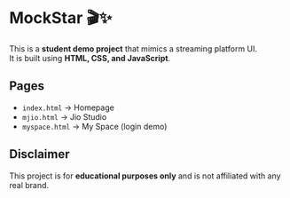 # MockStar 🎬✨

This is a **student demo project** that mimics a streaming platform UI.  
It is built using **HTML, CSS, and JavaScript**.

## Pages
- `index.html` → Homepage
- `mjio.html` → Jio Studio
- `myspace.html` → My Space (login demo)

## Disclaimer
This project is for **educational purposes only** and is not affiliated with any real brand.
